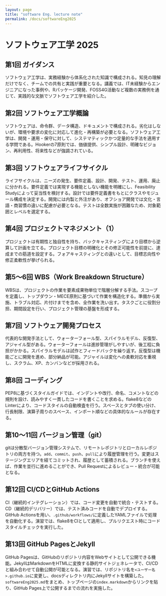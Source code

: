 ```yaml
---
layout: page
title: "software Eng. lecture note"
permalink: /docs/softwareEng2025
---
```

# ソフトウェア工学 2025

## 第1回 ガイダンス

ソフトウェア工学は、実務経験から体系化された知識で構成される。知見の理解だけでなく、チームでの共有と実践が重要となる。講義では、IT未経験からエンジニアになった事例や、Rパッケージ開発、FOSS4G活動など複数の実務例を通じて、実践的な文脈でソフトウェア工学を紹介した。

## 第2回 ソフトウェア工学概論

ソフトウェアは、命令群、データ構造、ドキュメントで構成される。劣化はしないが、環境や要求の変化に対応して進化・再構築が必要となる。ソフトウェア工学は、開発・運用・保守に対して、システマティックかつ定量的な手法を適用する学問である。Hookerの7原則では、価値提供、シンプル設計、明確なビジョン、再利用性、将来性などが強調されている。

## 第3回 ソフトウェアライフサイクル

ライフサイクルは、ニーズの発生、要件定義、設計、開発、テスト、運用、廃止に分かれる。要件定義では実現する機能としない機能を明確にし、Feasibility Studyによって妥当性を検討する。設計では要件定義書をもとにクラスやモジュール構成を決定する。開発には内製と外注があり、オフショア開発では文化・言語・商習慣の違いに配慮が必要となる。テストは全数実施が困難なため、対象範囲とレベルを選定する。

## 第4回 プロジェクトマネジメント（1）

プロジェクトは有期性と独自性を持ち、バックキャスティングにより目標から逆算して計画を立てる。プロジェクト目標の明確化とその修正可能性を前提に、達成までの筋道を設定する。フォアキャスティングとの違いとして、目標志向性や修正柔軟性が挙げられる。

## 第5〜6回 WBS（Work Breakdown Structure）

WBSは、プロジェクトの作業を要素成果物単位で階層分解する手法。スコープを定義し、トップダウン・MECE原則に基づいて作業を構造化する。準備から実施、トラブル対応、片付けまでを含め、全作業を洗い出す。タスクごとに役割分担、期間設定を行い、プロジェクト管理の基盤を形成する。

## 第7回 ソフトウェア開発プロセス

代表的な開発手法として、ウォーターフォール型、スパイラルモデル、反復型、アジャイル型がある。ウォーターフォールは進捗管理がしやすいが、後工程に負担がかかる。スパイラルモデルは試作とフィードバックを繰り返す。反復型は機能ごとに開発を進め、部分納品が可能。アジャイルは変化への柔軟対応を重視し、スクラム、XP、カンバンなどが採用される。

## 第8回 コーディング

PEP8に基づくスタイルガイドでは、インデントや改行、命名、コメントなどの規則を設け、読みやすく一貫したコードを書くことを求める。flake8などのLinterにより、コードスタイルの自動検査を行う。スペースとタブの使い分け、行長制限、演算子周りのスペース、インポート順などの具体的なルールが存在する。

## 第10〜11回 バージョン管理（git）

gitは分散型バージョン管理システムで、リモートレポジトリとローカルレポジトリの両方を持つ。`add`、`commit`、`push`、`pull`により履歴管理を行う。変更はステージングエリアを経てコミットされ、履歴として蓄積される。ブランチを使えば、作業を並行に進めることができ、Pull Requestによるレビュー・統合が可能となる。

## 第12回 CI/CDとGitHub Actions

CI（継続的インテグレーション）では、コード変更を自動で統合・テストする。CD（継続的デリバリー）では、テスト済みコードを自動でデプロイする。GitHub Actionsを用い、`.github/workflows/`に定義したYAMLファイルで処理を自動化する。演習では、flake8をCIとして適用し、プルリクエスト時にコードスタイルチェックを実行した。

## 第13回 GitHub PagesとJekyll

GitHub Pagesは、GitHubのリポジトリ内容をWebサイトとして公開できる機能。JekyllはMarkdownをHTMLに変換する静的サイトジェネレータで、CI/CDと組み合わせて自動公開が可能となる。演習では、リポジトリ名を`<ユーザー名>.github.io`に変更し、docsディレクトリ内にJekyllサイトを構築した。`softwareEng2025.md`をまとめ、トップページの`index.markdown`からリンクを貼り、GitHub Pages上で公開するまでの流れを実施した。

